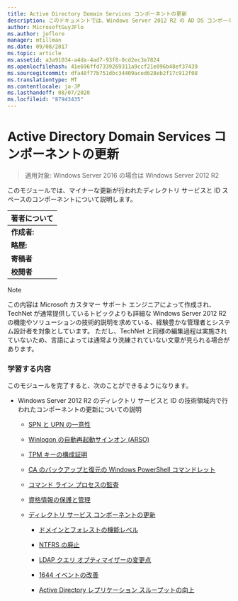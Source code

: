 ```yaml
---
title: Active Directory Domain Services コンポーネントの更新
description: このドキュメントでは、Windows Server 2012 R2 の AD DS コンポーネントの更新について説明します。
author: MicrosoftGuyJFlo
ms.author: joflore
manager: mtillman
ms.date: 09/08/2017
ms.topic: article
ms.assetid: a3a91034-a4da-4ad7-93f8-0cd2ec3e7824
ms.openlocfilehash: 41e696ffd7339269311a9ccf21e096b48ef37439
ms.sourcegitcommit: dfa48f77b751dbc34409aced628eb2f17c912f08
ms.translationtype: MT
ms.contentlocale: ja-JP
ms.lasthandoff: 08/07/2020
ms.locfileid: "87943435"
---
```

# <a name="active-directory-domain-services-component-updates"></a>Active Directory Domain Services コンポーネントの更新

>適用対象: Windows Server 2016 の場合は Windows Server 2012 R2

このモジュールでは、マイナーな更新が行われたディレクトリ サービスと ID スペースのコンポーネントについて説明します。


| 著者について |
|------------------|
|   **作成者:**    |
|     **略歴:**     |
| **寄稿者** |
|  **校閲者**   |

> [!NOTE]
> この内容は Microsoft カスタマー サポート エンジニアによって作成され、TechNet が通常提供しているトピックよりも詳細な Windows Server 2012 R2 の機能やソリューションの技術的説明を求めている、経験豊かな管理者とシステム設計者を対象としています。 ただし、TechNet と同様の編集過程は実施されていないため、言語によっては通常より洗練されていない文章が見られる場合があります。

### <a name="what-you-will-learn"></a>学習する内容
このモジュールを完了すると、次のことができるようになります。

-   Windows Server 2012 R2 のディレクトリ サービスと ID の技術領域内で行われたコンポーネントの更新についての説明

    -   [SPN と UPN の一意性](../../../ad-ds/manage/component-updates/SPN-and-UPN-uniqueness.md)

    -   [Winlogon の自動再起動サインオン &#40;ARSO&#41;](../../../ad-ds/manage/component-updates/Winlogon-Automatic-Restart-Sign-On--ARSO-.md)

    -   [TPM キーの構成証明](../../../ad-ds/manage/component-updates/TPM-Key-Attestation.md)

    -   [CA のバックアップと復元の Windows PowerShell コマンドレット](../../../ad-ds/manage/component-updates/CA-Backup-and-Restore-Windows-PowerShell-cmdlets.md)

    -   [コマンド ライン プロセスの監査](../../../ad-ds/manage/component-updates/Command-line-process-auditing.md)

    -   [資格情報の保護と管理](/previous-versions/windows/it-pro/windows-server-2012-R2-and-2012/dn408190(v=ws.11))

    -   [ディレクトリ サービス コンポーネントの更新](../../../ad-ds/manage/component-updates/Directory-Services-component-updates.md)

        -   [ドメインとフォレストの機能レベル](../../../ad-ds/manage/component-updates/../../../ad-ds/manage/component-updates/Directory-Services-component-updates.md#BKMK_FL)

        -   [NTFRS の廃止](../../../ad-ds/manage/component-updates/Directory-Services-component-updates.md#BKMK_NTFRS)

        -   [LDAP クエリ オプティマイザーの変更点](../../../ad-ds/manage/component-updates/../../../ad-ds/manage/component-updates/Directory-Services-component-updates.md#BKMK_LDAPQuery)

        -   [1644 イベントの改善](../../../ad-ds/manage/component-updates/Directory-Services-component-updates.md#BKMK_1644)

        -   [Active Directory レプリケーション スループットの向上](../../../ad-ds/manage/component-updates/../../../ad-ds/manage/component-updates/Directory-Services-component-updates.md#BKMK_ADRepl)
